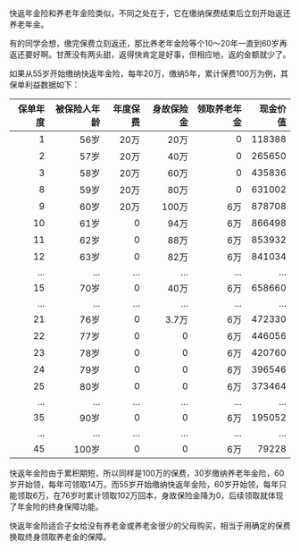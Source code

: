 快返年金险和养老年金险类似，不同之处在于，它在缴纳保费结束后立刻开始返还养老年金。

有的同学会想，缴完保费立刻返还，那比养老年金险等个10～20年一直到60岁再返还要好啊。甘蔗没有两头甜，返得快肯定是好事，但相应地，返的金额就少了。

如果从55岁开始缴纳快返年金险，每年20万，缴纳5年，累计保费100万为例，其保单利益数据如下：

| 保单年度  | 被保险人年龄   | 年度保费  | 身故保险金 | 领取养老年金 | 现金价值 |
|---------:|-------------:|---------:|--------:|-----------:|-------:|
| 1        | 56岁         | 20万     | 20万     | 0      | 118388 |
| 2        | 57岁         | 20万     | 40万     | 0      | 265650 |
| 3        | 58岁         | 20万     | 60万     | 0      | 435836 |
| 8        | 59岁         | 20万     | 80万     | 0      | 631002 |
| 9        | 60岁         | 20万     | 100万    | 6万    | 878708 |
| 10       | 61岁         | 0        | 94万     | 6万    | 866498 |
| 11       | 62岁         | 0        | 88万     | 6万    | 853932 |
| 12       | 63岁         | 0        | 82万     | 6万    | 841034 |
| ...      | ...          | ...      | ...      | ...    | ...   |
| 15       | 70岁         | 0        | 40万     | 6万    | 658660 |
| ...      | ...          | ...      | ...      | ...    | ... |
| 21       | 76岁         | 0        | 3.7万    | 6万   | 472330 |
| 22       | 77岁         | 0        | 0        | 6万   | 446056 |
| 23       | 78岁         | 0        | 0        | 6万   | 420760 |
| 24       | 79岁         | 0        | 0        | 6万   | 396546 |
| 25       | 80岁         | 0        | 0        | 6万   | 373464 |
| ...      | ...          | ...      | ...      | ...   | ... |
| 35       | 90岁         | 0        | 0        | 6万   | 195052 |
| ...      | ...          | ...      | ...      | ...   | ... |
| 45       | 100岁        | 0        | 0        | 6万   | 79228 |

快返年金险由于累积期短，所以同样是100万的保费，30岁缴纳养老年金险，60岁开始领，每年可领取14万。而55岁开始缴纳快返年金险，60岁开始领，每年只能领取6万，在76岁时累计领取102万回本，身故保险金降为0，后续领取就体现了年金险的终身保障功能。

快返年金险适合子女给没有养老金或养老金很少的父母购买，相当于用确定的保费换取终身领取养老金的保障。